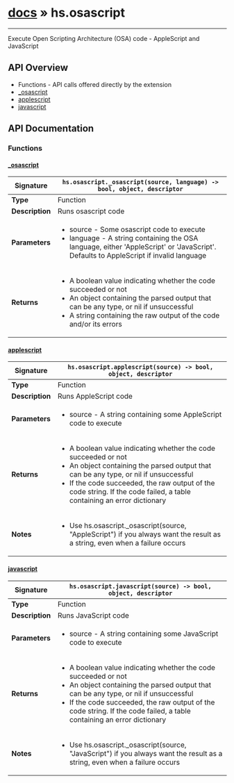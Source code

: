 # [docs](index.md) » hs.osascript
---

Execute Open Scripting Architecture (OSA) code - AppleScript and JavaScript


## API Overview
* Functions - API calls offered directly by the extension
 * [_osascript](#_osascript)
 * [applescript](#applescript)
 * [javascript](#javascript)

## API Documentation

### Functions

#### [_osascript](#_osascript)
| <span style="text-align: left;">**Signature**</span> | <span style="text-align: left;">`hs.osascript._osascript(source, language) -> bool, object, descriptor` </span>                                                |
| -----------------------------------------------------|---------------------------------------------------------------------------------------------------------|
| **Type**                                             | Function                                                                                         |
| **Description**                                      | Runs osascript code                                                                                         |
| **Parameters**                                       | <ul><li>source - Some osascript code to execute</li><li>language - A string containing the OSA language, either 'AppleScript' or 'JavaScript'. Defaults to AppleScript if invalid language</li></ul> |
| **Returns**                                          | <ul><li>A boolean value indicating whether the code succeeded or not</li><li>An object containing the parsed output that can be any type, or nil if unsuccessful</li><li>A string containing the raw output of the code and/or its errors</li></ul>          |

#### [applescript](#applescript)
| <span style="text-align: left;">**Signature**</span> | <span style="text-align: left;">`hs.osascript.applescript(source) -> bool, object, descriptor` </span>                                                |
| -----------------------------------------------------|---------------------------------------------------------------------------------------------------------|
| **Type**                                             | Function                                                                                         |
| **Description**                                      | Runs AppleScript code                                                                                         |
| **Parameters**                                       | <ul><li>source - A string containing some AppleScript code to execute</li></ul> |
| **Returns**                                          | <ul><li>A boolean value indicating whether the code succeeded or not</li><li>An object containing the parsed output that can be any type, or nil if unsuccessful</li><li>If the code succeeded, the raw output of the code string. If the code failed, a table containing an error dictionary</li></ul>          |
| **Notes**                                            | <ul><li>Use hs.osascript._osascript(source, "AppleScript") if you always want the result as a string, even when a failure occurs</li></ul>                |

#### [javascript](#javascript)
| <span style="text-align: left;">**Signature**</span> | <span style="text-align: left;">`hs.osascript.javascript(source) -> bool, object, descriptor` </span>                                                |
| -----------------------------------------------------|---------------------------------------------------------------------------------------------------------|
| **Type**                                             | Function                                                                                         |
| **Description**                                      | Runs JavaScript code                                                                                         |
| **Parameters**                                       | <ul><li>source - A string containing some JavaScript code to execute</li></ul> |
| **Returns**                                          | <ul><li>A boolean value indicating whether the code succeeded or not</li><li>An object containing the parsed output that can be any type, or nil if unsuccessful</li><li>If the code succeeded, the raw output of the code string. If the code failed, a table containing an error dictionary</li></ul>          |
| **Notes**                                            | <ul><li>Use hs.osascript._osascript(source, "JavaScript") if you always want the result as a string, even when a failure occurs</li></ul>                |

